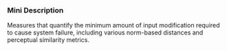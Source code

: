 ### Mini Description

Measures that quantify the minimum amount of input modification required to cause system failure, including various norm-based distances and perceptual similarity metrics.
